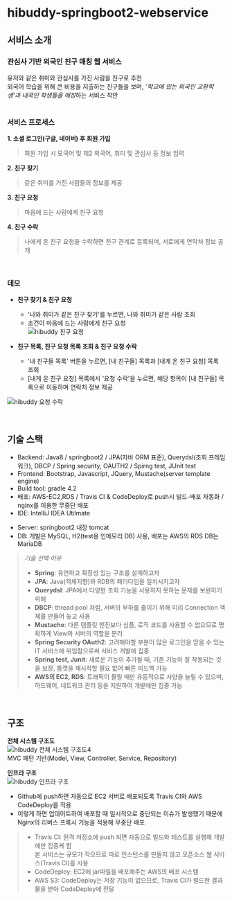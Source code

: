 
# hibuddy-springboot2-webservice
## 서비스 소개
### 관심사 기반 외국인 친구 매칭 웹 서비스   
유저와 같은 취미와 관심사를 가진 사람을 친구로 추천    
외국어 학습을 위해 큰 비용을 지출하는 친구들을 보며, *‘학교에 있는 외국인 교환학생’과 내국인 학생들을 매칭*하는 서비스 착안   
</br>

### 서비스 프로세스   
**1. 소셜 로그인(구글, 네이버) 후 회원 가입**
>회원 가입 시 모국어 및 제2 외국어, 취미 및 관심사 등 정보 입력   
    
**2. 친구 찾기**
>같은 취미를 가진 사람들의 정보를 제공   

**3. 친구 요청**
>마음에 드는 사람에게 친구 요청   

**4. 친구 수락**
>나에게 온 친구 요청을 수락하면 친구 관계로 등록되며, 서로에게 연락처 정보 공개   
</br>

### 데모
- **친구 찾기 & 친구 요청**
   - '나와 취미가 같은 친구 찾기'를 누르면, 나와 취미가 같은 사람 조회   
   - 조건이 마음에 드는 사람에게 친구 요청    
![hibuddy 친구 요청](https://user-images.githubusercontent.com/55947154/113508797-ff881300-958c-11eb-95b8-764397db208c.gif)   


- **친구 목록, 친구 요청 목록 조회 & 친구 요청 수락**   
  - '내 친구들 목록' 버튼을 누르면, [내 친구들] 목록과 [내게 온 친구 요청] 목록 조회   
  - [내게 온 친구 요청] 목록에서 '요청 수락'을 누르면, 해당 항목이 [내 친구들] 목록으로 이동하며 연락처 정보 제공   
  
![hibuddy 요청 수락](https://user-images.githubusercontent.com/55947154/113508799-01ea6d00-958d-11eb-9ba4-ca238bf41111.gif)   

</br>

## 기술 스택
* Backend: Java8 / springboot2 / JPA(자바 ORM 표준), Querydsl(조회 프레임워크), DBCP / Spring security, OAUTH2 / Spirng test, JUnit test
* Frontend: Bootstrap, Javascript, JQuery, Mustache(server template engine)
* Build tool: gradle 4.2
* 배포: AWS-EC2,RDS / Travis CI & CodeDeploy로 push시 빌드-배포 자동화 / nginx를 이용한 무중단 배포
* IDE: IntelliJ IDEA Utilmate

- Server: springboot2 내장 tomcat
- DB: 개발은 MySQL, H2(test용 인메모리 DB) 사용,  배포는 AWS의 RDS DB는 MariaDB

> *기술 선택 이유*
> - **Spring**: 유연하고 확장성 있는 구조를 설계하고자
> - **JPA**: Java(객체지향)와 RDB의 패러다임을 일치시키고자
> - **Querydsl**: JPA에서 다양한 조회 기능을 사용하지 못하는 문제를 보완하기 위해
> - **DBCP**: thread pool 처럼, 서버의 부하를 줄이기 위해 미리 Connection 객체를 만들어 놓고 사용
> - **Mustache**: 다른 템플릿 엔진보다 심플, 로직 코드를 사용할 수 없으므로 명확하게 View와 서버의 역할을 분리
> - **Spring Security OAuth2**: 고려해야할 부분이 많은 로그인을 믿을 수 있는 IT 서비스에 위임함으로써 서비스 개발에 집중
> - **Spring test, Junit**: 새로운 기능이 추가될 때, 기존 기능이 잘 작동되는 것을 보장, 톰캣을 재시작할 필요 없어 빠른 피드백 가능
> - **AWS의 EC2, RDS**: 트래픽이 몰릴 때만 유동적으로 사양을 늘릴 수 있으며, 하드웨어, 네트워크 관리 등을 지원하여 개발에만 집중 가능

</br>

## 구조   
**전체 시스템 구조도**   
![hibuddy 전체 시스템 구조도4](https://user-images.githubusercontent.com/55947154/113509531-1df00d80-9591-11eb-995d-cd295722927d.jpg)   
MVC 패턴 기반(Model, View, Controller, Service, Repository)

**인프라 구조**   
![hibuddy 인프라 구조](https://user-images.githubusercontent.com/55947154/113509780-5f34ed00-9592-11eb-8e9e-90dcf73f1189.png)   
- Github에 push하면 자동으로 EC2 서버로 배포되도록 Travis CI와 AWS CodeDeploy를 적용    
- 이렇게 하면 업데이트하여 배포할 때 일시적으로 중단되는 이슈가 발생했기 때문에 Nginx의 리버스 프록시 기능을 적용해 무중단 배포

> - Travis CI: 원격 저장소에 push 되면 자동으로 빌드와 테스트를 실행해 개발에만 집중케 함    
>   본 서비스는 규모가 작으므로 따로 인스턴스를 만들지 않고 오픈소스 웹 서비스(Travis CI)를 사용
> - CodeDeploy: EC2에 jar파일을 배포해주는 AWS의 배포 시스템
> - AWS S3: CodeDeploy는 저장 기능이 없으므로, Travis CI가 빌드한 결과물을 받아 CodeDeploy에 전달

